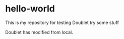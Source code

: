 # hello-world
This is my repository for testing
Doublet try some stuff

Doublet has modified from local.
